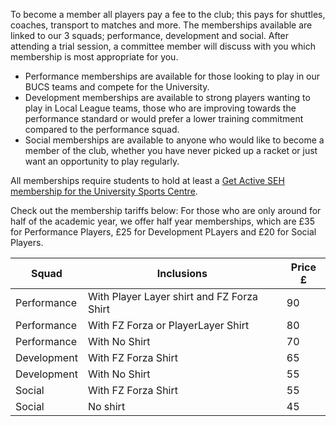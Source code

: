 To become a member all players pay a fee to the club; this pays for shuttles, coaches, transport to matches and more. The memberships available are linked to our 3 squads; performance, development and social. After attending a trial session, a committee member will discuss with you which membership is most appropriate for you.

- Performance memberships are available for those looking to play in our BUCS teams and compete for the University.
- Development memberships are available to strong players wanting to play in Local League teams, those who are improving towards the performance standard or would prefer a lower training commitment compared to the performance squad.
- Social memberships are available to anyone who would like to become a member of the club, whether you have never picked up a racket or just want an opportunity to play regularly.

All memberships require students to hold at least a [Get Active SEH membership for the University Sports Centre](http://www.bristol.ac.uk/sport/memberships/student/).

Check out the membership tariffs below: For those who are only around for half of the academic year, we offer half year memberships, which are £35 for Performance Players, £25 for Development PLayers and £20 for Social Players.

Squad | Inclusions | Price £
--- | --- | ---
Performance | With Player Layer shirt and FZ Forza Shirt | 90
Performance | With FZ Forza or PlayerLayer Shirt | 80
Performance | With No Shirt | 70
Development | With FZ Forza Shirt | 65
Development | With No Shirt | 55
Social | With FZ Forza Shirt | 55
Social | No shirt | 45
